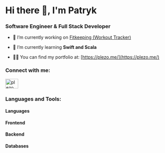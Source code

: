 <h1>Hi there 👋, I'm Patryk</h1>
<h3>Software Engineer & Full Stack Developer</h3>

- 🔭 I’m currently working on [Fitkeeping (Workout Tracker)](https://github.com/Plezo/Fitkeeping)

- 🌱 I’m currently learning **Swift and Scala**

- 👨‍💻 You can find my portfolio at: [https://plezo.me/](https://plezo.me/)

<h3 align="left">Connect with me:</h3>
<p align="left">
<a href="https://linkedin.com/in/plezo" target="blank"><img align="center" src="https://raw.githubusercontent.com/rahuldkjain/github-profile-readme-generator/master/src/images/icons/Social/linked-in-alt.svg" alt="plezo" height="30" width="40" /></a>
</p>

<h3 align="left">Languages and Tools:</h3>
<div class="grid-container">
  <div class="grid-item">
    <h4>Languages</h4>
  </div>
  <div class="grid-item">
    <h4>Frontend</h4>
  </div>
  <div class="grid-item">
    <h4>Backend</h4>
  </div>
  <div class="grid-item">
    <h4>Databases</h4>
  </div>
 </div>
